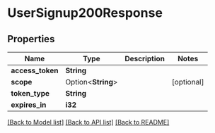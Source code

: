 # UserSignup200Response

## Properties

Name | Type | Description | Notes
------------ | ------------- | ------------- | -------------
**access_token** | **String** |  | 
**scope** | Option<**String**> |  | [optional]
**token_type** | **String** |  | 
**expires_in** | **i32** |  | 

[[Back to Model list]](../README.md#documentation-for-models) [[Back to API list]](../README.md#documentation-for-api-endpoints) [[Back to README]](../README.md)


